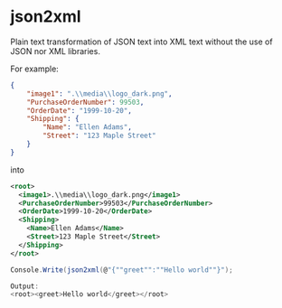 # json2xml
Plain text transformation of JSON text into XML text without the use of JSON nor XML libraries.

For example:

```json
{ 
    "image1": ".\\media\\logo_dark.png",
    "PurchaseOrderNumber": 99503,
    "OrderDate": "1999-10-20",
    "Shipping": {
        "Name": "Ellen Adams",
        "Street": "123 Maple Street"
    }
}
```
into

```xml
<root>
  <image1>.\\media\\logo_dark.png</image1>
  <PurchaseOrderNumber>99503</PurchaseOrderNumber>
  <OrderDate>1999-10-20</OrderDate>
  <Shipping>
    <Name>Ellen Adams</Name>
    <Street>123 Maple Street</Street>
  </Shipping>
</root>
```

```cs
Console.Write(json2xml(@"{""greet"":""Hello world""}");

Output:
<root><greet>Hello world</greet></root>
```
